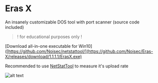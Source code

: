 # Eras X
An insanely customizable DOS tool with port scanner (source code included)
> ! for educational purposes only !

[Download all-in-one executable for Win10]([https://github.com/Noisec/netstattool/](https://github.com/Noisec/Eras-X/releases/download/1.1.1.1/ErasX.exe)

Recommended to use [NetStatTool](https://github.com/Noisec/netstattool/) to measure it's upload rate 

![alt text](https://cdn.discordapp.com/attachments/1051113640733966407/1126912194102169620/Sc.png)


